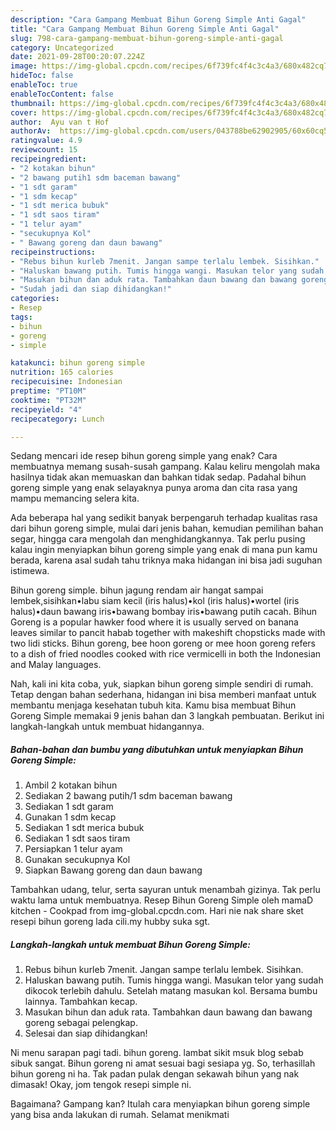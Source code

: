 ```yaml
---
description: "Cara Gampang Membuat Bihun Goreng Simple Anti Gagal"
title: "Cara Gampang Membuat Bihun Goreng Simple Anti Gagal"
slug: 798-cara-gampang-membuat-bihun-goreng-simple-anti-gagal
category: Uncategorized
date: 2021-09-28T00:20:07.224Z
image: https://img-global.cpcdn.com/recipes/6f739fc4f4c3c4a3/680x482cq70/bihun-goreng-simple-foto-resep-utama.jpg
hideToc: false
enableToc: true
enableTocContent: false
thumbnail: https://img-global.cpcdn.com/recipes/6f739fc4f4c3c4a3/680x482cq70/bihun-goreng-simple-foto-resep-utama.jpg
cover: https://img-global.cpcdn.com/recipes/6f739fc4f4c3c4a3/680x482cq70/bihun-goreng-simple-foto-resep-utama.jpg
author:  Ayu van t Hof
authorAv:  https://img-global.cpcdn.com/users/043788be62902905/60x60cq50/avatar.jpg
ratingvalue: 4.9
reviewcount: 15
recipeingredient:
- "2 kotakan bihun"
- "2 bawang putih1 sdm baceman bawang"
- "1 sdt garam"
- "1 sdm kecap"
- "1 sdt merica bubuk"
- "1 sdt saos tiram"
- "1 telur ayam"
- "secukupnya Kol"
- " Bawang goreng dan daun bawang"
recipeinstructions:
- "Rebus bihun kurleb 7menit. Jangan sampe terlalu lembek. Sisihkan."
- "Haluskan bawang putih. Tumis hingga wangi. Masukan telor yang sudah dikocok terlebih dahulu. Setelah matang masukan kol. Bersama bumbu lainnya. Tambahkan kecap."
- "Masukan bihun dan aduk rata. Tambahkan daun bawang dan bawang goreng sebagai pelengkap."
- "Sudah jadi dan siap dihidangkan!"
categories:
- Resep
tags:
- bihun
- goreng
- simple

katakunci: bihun goreng simple 
nutrition: 165 calories
recipecuisine: Indonesian
preptime: "PT10M"
cooktime: "PT32M"
recipeyield: "4"
recipecategory: Lunch

---
```



Sedang mencari ide resep bihun goreng simple yang enak? Cara membuatnya memang susah-susah gampang. Kalau keliru mengolah maka hasilnya tidak akan memuaskan dan bahkan tidak sedap. Padahal bihun goreng simple yang enak selayaknya punya aroma dan cita rasa yang mampu memancing selera kita.


Ada beberapa hal yang sedikit banyak berpengaruh terhadap kualitas rasa dari bihun goreng simple, mulai dari jenis bahan, kemudian pemilihan bahan segar, hingga cara mengolah dan menghidangkannya. Tak perlu pusing kalau ingin menyiapkan bihun goreng simple yang enak di mana pun kamu berada, karena asal sudah tahu triknya maka hidangan ini bisa jadi suguhan istimewa.

Bihun goreng simple. bihun jagung rendam air hangat sampai lembek,sisihkan•labu siam kecil (iris halus)•kol (iris halus)•wortel (iris halus)•daun bawang iris•bawang bombay iris•bawang putih cacah. Bihun Goreng is a popular hawker food where it is usually served on banana leaves similar to pancit habab together with makeshift chopsticks made with two lidi sticks. Bihun goreng, bee hoon goreng or mee hoon goreng refers to a dish of fried noodles cooked with rice vermicelli in both the Indonesian and Malay languages.


Nah, kali ini kita coba, yuk, siapkan bihun goreng simple sendiri di rumah. Tetap dengan bahan sederhana, hidangan ini bisa memberi manfaat untuk membantu menjaga kesehatan tubuh kita. Kamu bisa membuat Bihun Goreng Simple memakai 9 jenis bahan dan 3 langkah pembuatan. Berikut ini langkah-langkah untuk membuat hidangannya.

<!--inarticleads1-->

##### Bahan-bahan dan bumbu yang dibutuhkan untuk menyiapkan Bihun Goreng Simple:

1. Ambil 2 kotakan bihun
1. Sediakan 2 bawang putih/1 sdm baceman bawang
1. Sediakan 1 sdt garam
1. Gunakan 1 sdm kecap
1. Sediakan 1 sdt merica bubuk
1. Sediakan 1 sdt saos tiram
1. Persiapkan 1 telur ayam
1. Gunakan secukupnya Kol
1. Siapkan  Bawang goreng dan daun bawang


Tambahkan udang, telur, serta sayuran untuk menambah gizinya. Tak perlu waktu lama untuk membuatnya. Resep Bihun Goreng Simple oleh mamaD kitchen - Cookpad from img-global.cpcdn.com. Hari nie nak share sket resepi bihun goreng lada cili.my hubby suka sgt. 

<!--inarticleads2-->

##### Langkah-langkah untuk membuat Bihun Goreng Simple:

1. Rebus bihun kurleb 7menit. Jangan sampe terlalu lembek. Sisihkan.
1. Haluskan bawang putih. Tumis hingga wangi. Masukan telor yang sudah dikocok terlebih dahulu. Setelah matang masukan kol. Bersama bumbu lainnya. Tambahkan kecap.
1. Masukan bihun dan aduk rata. Tambahkan daun bawang dan bawang goreng sebagai pelengkap.
1. Selesai dan siap dihidangkan!

Ni menu sarapan pagi tadi. bihun goreng. lambat sikit msuk blog sebab sibuk sangat. Bihun goreng ni amat sesuai bagi sesiapa yg. So, terhasillah bihun goreng ni ha. Tak padan pulak dengan sekawah bihun yang nak dimasak! Okay, jom tengok resepi simple ni. 

Bagaimana? Gampang kan? Itulah cara menyiapkan bihun goreng simple yang bisa anda lakukan di rumah. Selamat menikmati

